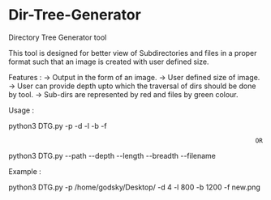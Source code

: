 # Dir-Tree-Generator
Directory Tree Generator tool 

This tool is designed for better view of Subdirectories and files in a proper format such that an image is created with user defined size.

Features :
-> Output in the form of an image. 
-> User defined size of image.
-> User can provide depth upto which the traversal of dirs should be done by tool. 
-> Sub-dirs are represented by red and files by green colour.

Usage :

python3 DTG.py -p <path of dir traversal> -d <depth of traversal> -l <length in pixels of image> -b <breadth in pixels of image> -f <filename>
							
										                                OR

python3 DTG.py --path <path of dir traversal> --depth <depth of traversal> --length <length in pixels of image> --breadth <breadth in pixels of image> --filename <filename>
  
Example :

python3 DTG.py -p /home/godsky/Desktop/ -d 4 -l 800 -b 1200 -f new.png
